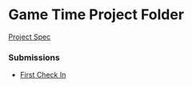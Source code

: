# Game Time Project Folder
[Project Spec](https://github.com/turingschool/lesson_plans/blob/master/ruby_04-apis_and_scalability/gametime_project.markdown)

### Submissions

- [First Check In](ryan_angela_check_in_1.markdown)
